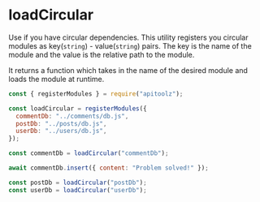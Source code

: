 # loadCircular

Use if you have circular dependencies. This utility registers you circular modules as key(`string`) - value(`string`) pairs. The key is the name of the module and the value is the relative path to the module.

It returns a function which takes in the name of the desired module and loads the module at runtime.

```js
const { registerModules } = require("apitoolz");

const loadCircular = registerModules({
  commentDb: "../comments/db.js",
  postDb: "../posts/db.js",
  userDb: "../users/db.js",
});

const commentDb = loadCircular("commentDb");

await commentDb.insert({ content: "Problem solved!" });

const postDb = loadCircular("postDb");
const userDb = loadCircular("userDb");
```
